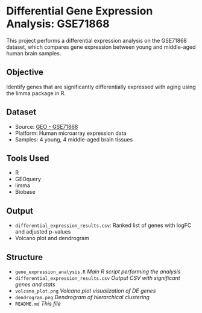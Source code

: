# Differential Gene Expression Analysis: GSE71868

This project performs a differential expression analysis on the GSE71868 dataset, which compares gene expression between young and middle-aged human brain samples.

## Objective

Identify genes that are significantly differentially expressed with aging using the limma package in R.

## Dataset

- Source: [GEO - GSE71868](https://www.ncbi.nlm.nih.gov/geo/query/acc.cgi?acc=GSE71868)
- Platform: Human microarray expression data
- Samples: 4 young, 4 middle-aged brain tissues

## Tools Used

- R
- GEOquery
- limma
- Biobase

## Output

- `differential_expression_results.csv`: Ranked list of genes with logFC and adjusted p-values
- Volcano plot and dendrogram

## Structure
- `gene_expression_analysis.R` *Main R script performing the analysis*
- `differential_expression_results.csv` *Output CSV with significant genes and stats*
- `volcano_plot.png` *Volcano plot visualization of DE genes*
- `dendrogram.png` *Dendrogram of hierarchical clustering*
- `README.md` *This file*
